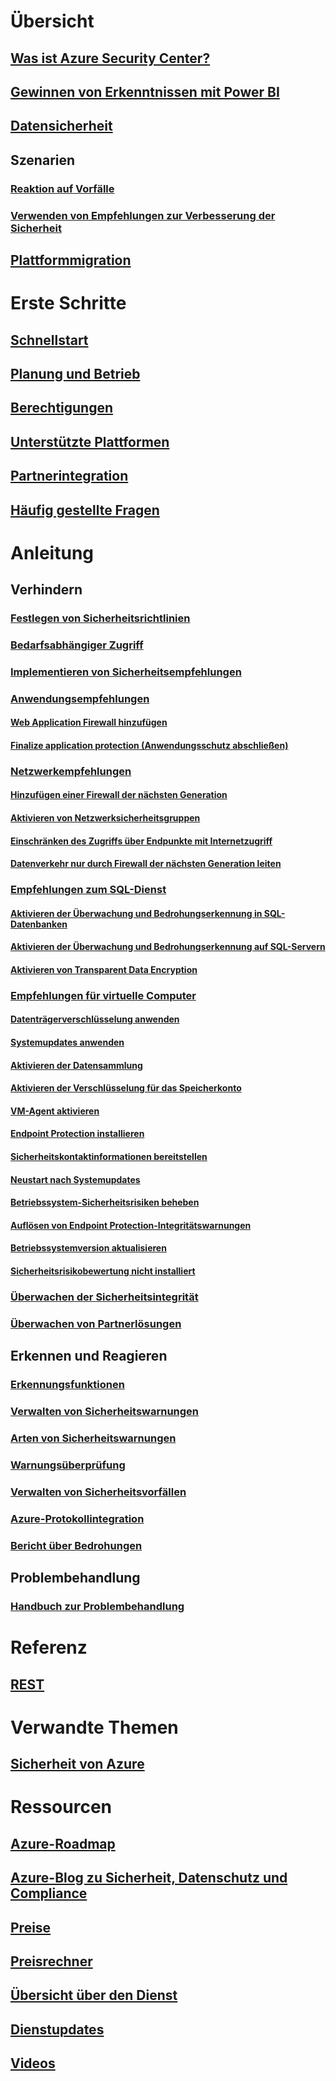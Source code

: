 # Übersicht
## [Was ist Azure Security Center?](security-center-intro.md)
## [Gewinnen von Erkenntnissen mit Power BI](security-center-powerbi.md)
## [Datensicherheit](security-center-data-security.md)
## Szenarien
### [Reaktion auf Vorfälle](security-center-incident-response.md)
### [Verwenden von Empfehlungen zur Verbesserung der Sicherheit](security-center-using-recommendations.md)
## [Plattformmigration](security-center-platform-migration.md)

# Erste Schritte
## [Schnellstart](security-center-get-started.md)
## [Planung und Betrieb](security-center-planning-and-operations-guide.md)
## [Berechtigungen](security-center-permissions.md)
## [Unterstützte Plattformen](security-center-os-coverage.md)
## [Partnerintegration](security-center-partner-integration.md)
## [Häufig gestellte Fragen](security-center-faq.md)

# Anleitung

## Verhindern
### [Festlegen von Sicherheitsrichtlinien](security-center-policies.md)
### [Bedarfsabhängiger Zugriff](security-center-just-in-time.md)
### [Implementieren von Sicherheitsempfehlungen](security-center-recommendations.md)

### [Anwendungsempfehlungen](security-center-application-recommendations.md)
#### [Web Application Firewall hinzufügen](security-center-add-web-application-firewall.md)
#### [Finalize application protection (Anwendungsschutz abschließen)](security-center-add-web-application-firewall.md#finalize-application-protection)

### [Netzwerkempfehlungen](security-center-network-recommendations.md)
#### [Hinzufügen einer Firewall der nächsten Generation](security-center-add-next-generation-firewall.md)
#### [Aktivieren von Netzwerksicherheitsgruppen](security-center-enable-network-security-groups.md)
#### [Einschränken des Zugriffs über Endpunkte mit Internetzugriff](security-center-restrict-access-through-internet-facing-endpoints.md)
#### [Datenverkehr nur durch Firewall der nächsten Generation leiten](security-center-add-next-generation-firewall.md#route-traffic-through-ngfw-only)

### [Empfehlungen zum SQL-Dienst](security-center-sql-service-recommendations.md)
#### [Aktivieren der Überwachung und Bedrohungserkennung in SQL-Datenbanken](security-center-enable-auditing-on-sql-databases.md)
#### [Aktivieren der Überwachung und Bedrohungserkennung auf SQL-Servern](security-center-enable-auditing-on-sql-servers.md)
#### [Aktivieren von Transparent Data Encryption](security-center-enable-transparent-data-encryption.md)

### [Empfehlungen für virtuelle Computer](security-center-virtual-machine-recommendations.md)
#### [Datenträgerverschlüsselung anwenden](security-center-apply-disk-encryption.md)
#### [Systemupdates anwenden](security-center-apply-system-updates.md)
#### [Aktivieren der Datensammlung](security-center-enable-data-collection.md)
#### [Aktivieren der Verschlüsselung für das Speicherkonto](security-center-enable-encryption-for-storage-account.md)
#### [VM-Agent aktivieren](security-center-enable-vm-agent.md)
#### [Endpoint Protection installieren](security-center-install-endpoint-protection.md)
#### [Sicherheitskontaktinformationen bereitstellen](security-center-provide-security-contact-details.md)
#### [Neustart nach Systemupdates](security-center-apply-system-updates.md#reboot-after-system-updates)
#### [Betriebssystem-Sicherheitsrisiken beheben](security-center-remediate-os-vulnerabilities.md)
#### [Auflösen von Endpoint Protection-Integritätswarnungen](security-center-resolve-endpoint-protection-health-alerts.md)
#### [Betriebssystemversion aktualisieren](security-center-update-os-version.md)
#### [Sicherheitsrisikobewertung nicht installiert](security-center-vulnerability-assessment-recommendations.md)

### [Überwachen der Sicherheitsintegrität](security-center-monitoring.md)
### [Überwachen von Partnerlösungen](security-center-partner-solutions.md)

## Erkennen und Reagieren
### [Erkennungsfunktionen](security-center-detection-capabilities.md)
### [Verwalten von Sicherheitswarnungen](security-center-managing-and-responding-alerts.md)
### [Arten von Sicherheitswarnungen](security-center-alerts-type.md)
### [Warnungsüberprüfung](security-center-alert-validation.md)
### [Verwalten von Sicherheitsvorfällen](security-center-incident.md)
### [Azure-Protokollintegration](security-center-integrating-alerts-with-log-integration.md)
### [Bericht über Bedrohungen](security-center-threat-report.md)

## Problembehandlung
### [Handbuch zur Problembehandlung](security-center-troubleshooting-guide.md)

# Referenz
## [REST](https://msdn.microsoft.com/en-US/library/mt704034(Azure.100).aspx)

# Verwandte Themen
## [Sicherheit von Azure](/azure/security/)

# Ressourcen
## [Azure-Roadmap](https://azure.microsoft.com/roadmap/?category=security-identity)
## [Azure-Blog zu Sicherheit, Datenschutz und Compliance](http://blogs.msdn.com/b/azuresecurity/)
## [Preise](security-center-pricing.md)
## [Preisrechner](https://azure.microsoft.com/pricing/calculator/)
## [Übersicht über den Dienst](https://azure.microsoft.com/services/security-center/)
## [Dienstupdates](https://azure.microsoft.com/updates/?product=security-center)
## [Videos](https://azure.microsoft.com/documentation/videos/index/?services=security-center)
